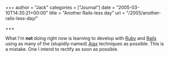 +++
author = "Jack"
categories = ["Journal"]
date = "2005-03-10T14:35:21+00:00"
title = "Another Rails-less day"
url = "/2005/another-rails-less-day/"

+++

What I'm **not** doing right now is learning to develop with [Ruby][1] and [Rails][2] using as many of the (stupidly-named) [Ajax][3] techniques as possible. This is a mistake. One I intend to rectify as soon as possible.

 [1]: http://www.ruby-lang.org/
 [2]: http://rubyonrails.org
 [3]: http://www.adaptivepath.com/publications/essays/archives/000385.php